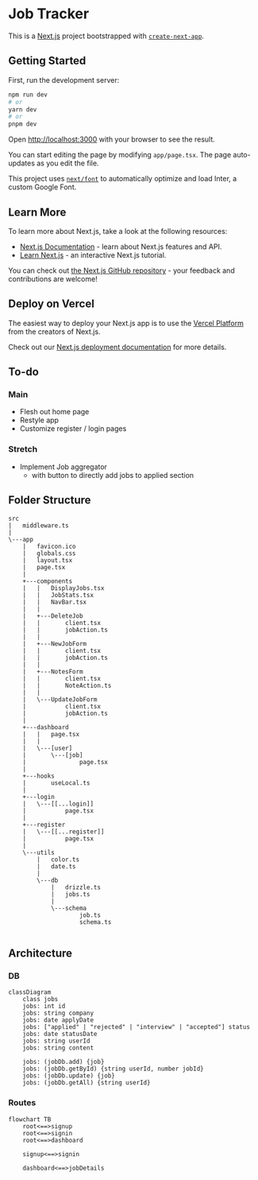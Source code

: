 # Job Tracker

This is a [Next.js](https://nextjs.org/) project bootstrapped with [`create-next-app`](https://github.com/vercel/next.js/tree/canary/packages/create-next-app).

## Getting Started

First, run the development server:

```bash
npm run dev
# or
yarn dev
# or
pnpm dev
```

Open [http://localhost:3000](http://localhost:3000) with your browser to see the result.

You can start editing the page by modifying `app/page.tsx`. The page auto-updates as you edit the file.

This project uses [`next/font`](https://nextjs.org/docs/basic-features/font-optimization) to automatically optimize and load Inter, a custom Google Font.

## Learn More

To learn more about Next.js, take a look at the following resources:

- [Next.js Documentation](https://nextjs.org/docs) - learn about Next.js features and API.
- [Learn Next.js](https://nextjs.org/learn) - an interactive Next.js tutorial.

You can check out [the Next.js GitHub repository](https://github.com/vercel/next.js/) - your feedback and contributions are welcome!

## Deploy on Vercel

The easiest way to deploy your Next.js app is to use the [Vercel Platform](https://vercel.com/new?utm_medium=default-template&filter=next.js&utm_source=create-next-app&utm_campaign=create-next-app-readme) from the creators of Next.js.

Check out our [Next.js deployment documentation](https://nextjs.org/docs/deployment) for more details.

## To-do

### Main
* Flesh out home page
* Restyle app
* Customize register / login pages

### Stretch
* Implement Job aggregator
  - with button to directly add jobs to applied section

## Folder Structure 

```
src
|   middleware.ts
|   
\---app
    |   favicon.ico
    |   globals.css
    |   layout.tsx
    |   page.tsx
    |   
    +---components
    |   |   DisplayJobs.tsx
    |   |   JobStats.tsx
    |   |   NavBar.tsx
    |   |   
    |   +---DeleteJob
    |   |       client.tsx
    |   |       jobAction.ts
    |   |       
    |   +---NewJobForm
    |   |       client.tsx
    |   |       jobAction.ts
    |   |       
    |   +---NotesForm
    |   |       client.tsx
    |   |       NoteAction.ts
    |   |       
    |   \---UpdateJobForm
    |           client.tsx
    |           jobAction.ts
    |           
    +---dashboard
    |   |   page.tsx
    |   |   
    |   \---[user]
    |       \---[job]
    |               page.tsx
    |               
    +---hooks
    |       useLocal.ts
    |       
    +---login
    |   \---[[...login]]
    |           page.tsx
    |           
    +---register
    |   \---[[...register]]
    |           page.tsx
    |           
    \---utils
        |   color.ts
        |   date.ts
        |   
        \---db
            |   drizzle.ts
            |   jobs.ts
            |   
            \---schema
                    job.ts
                    schema.ts
                    
```

## Architecture

### DB
```mermaid
classDiagram
    class jobs
    jobs: int id
    jobs: string company
    jobs: date applyDate
    jobs: ["applied" | "rejected" | "interview" | "accepted"] status
    jobs: date statusDate
    jobs: string userId
    jobs: string content

    jobs: (jobDb.add) {job}
    jobs: (jobDb.getById) {string userId, number jobId}
    jobs: (jobDb.update) {job}
    jobs: (jobDb.getAll) {string userId}
```

### Routes
```mermaid
flowchart TB
    root<==>signup
    root<==>signin
    root<==>dashboard

    signup<==>signin

    dashboard<==>jobDetails
```